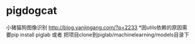 # pigdogcat
小猪猫狗图像识别
http://blog.yanjingang.com/?p=2233
*因utils依赖的原因需要pip install piglab 或者 把项目clone到piglab/machinelearning/models目录下

